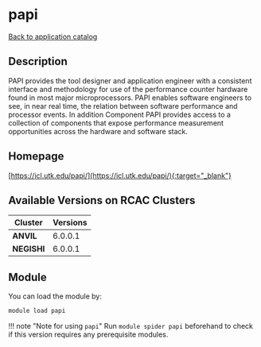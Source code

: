 # papi

[Back to application catalog](../app_catalog.md)

## Description

PAPI provides the tool designer and application engineer with a consistent interface and methodology for use of the performance counter hardware found in most major microprocessors. PAPI enables software engineers to see, in near real time, the relation between software performance and processor events.  In addition Component PAPI provides access to a collection of components that expose performance measurement opportunities across the hardware and software stack.

## Homepage

[https://icl.utk.edu/papi/](https://icl.utk.edu/papi/){:target="_blank"}

## Available Versions on RCAC Clusters

|Cluster|Versions|
|---|---|
**ANVIL**|6.0.0.1
**NEGISHI**|6.0.0.1

## Module

You can load the module by:

```bash
module load papi
```

!!! note "Note for using `papi`"
    Run `module spider papi` beforehand to check if this version requires any prerequisite modules.

